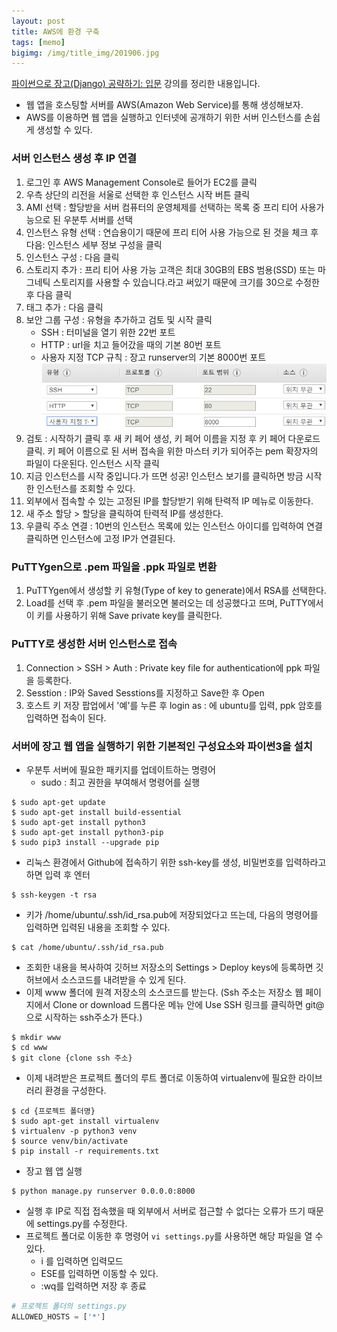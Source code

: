 ```yaml
---
layout: post
title: AWS에 환경 구축
tags: [memo]
bigimg: /img/title_img/201906.jpg
---
```


[파이썬으로 장고(Django) 공략하기: 입문](https://www.inflearn.com/course/django-course#) 강의를 정리한 내용입니다.

* 웹 앱을 호스팅할 서버를 AWS(Amazon Web Service)를 통해 생성해보자.
* AWS를 이용하면 웹 앱을 실행하고 인터넷에 공개하기 위한 서버 인스턴스를 손쉽게 생성할 수 있다.

### 서버 인스턴스 생성 후 IP 연결
1. 로그인 후 AWS Management Console로 들어가 EC2를 클릭
2. 우측 상단의 리전을 서울로 선택한 후 인스턴스 시작 버튼 클릭
3. AMI 선택 : 할당받을 서버 컴퓨터의 운영체제를 선택하는 목록 중 프리 티어 사용가능으로 된 우분투 서버를 선택
4. 인스턴스 유형 선택 : 연습용이기 때문에 프리 티어 사용 가능으로 된 것을 체크 후 다음: 인스턴스 세부 정보 구성을 클릭
5. 인스턴스 구성 : 다음 클릭
6. 스토리지 추가 : 프리 티어 사용 가능 고객은 최대 30GB의 EBS 범용(SSD) 또는 마그네틱 스토리지를 사용할 수 있습니다.라고 써있기 때문에 크기를 30으로 수정한 후 다음 클릭
7. 태그 추가 : 다음 클릭
8. 보안 그룹 구성 : 유형을 추가하고 검토 및 시작 클릭
    * SSH : 터미널을 열기 위한 22번 포트
    * HTTP : url을 치고 들어갔을 때의 기본 80번 포트
    * 사용자 지정 TCP 규칙 : 장고 runserver의 기본 8000번 포트
![보안 그룹 구성](/img/post_img/first-django-project-third-AWS.png)
9. 검토 : 시작하기 클릭 후 새 키 페어 생성, 키 페어 이름을 지정 후 키 페어 다운로드 클릭. 키 페어 이름으로 된 서버 접속을 위한 마스터 키가 되어주는 pem 확장자의 파일이 다운된다. 인스턴스 시작 클릭
10. 지금 인스턴스를 시작 중입니다.가 뜨면 성공! 인스턴스 보기를 클릭하면 방금 시작한 인스턴스를 조회할 수 있다.
11. 외부에서 접속할 수 있는 고정된 IP를 할당받기 위해 탄력적 IP 메뉴로 이동한다.
12. 새 주소 할당 > 할당을 클릭하여 탄력적 IP를 생성한다.
13. 우클릭 주소 연결 : 10번의 인스턴스 목록에 있는 인스턴스 아이디를 입력하여 연결 클릭하면 인스턴스에 고정 IP가 연결된다.

### PuTTYgen으로 .pem 파일을 .ppk 파일로 변환
1. PuTTYgen에서 생성할 키 유형(Type of key to generate)에서 RSA를 선택한다.
2. Load를 선택 후 .pem 파일을 불러오면 불러오는 데 성공했다고 뜨며, PuTTY에서 이 키를 사용하기 위해 Save private key를 클릭한다.

### PuTTY로 생성한 서버 인스턴스로 접속
1. Connection > SSH > Auth : Private key file for authentication에 ppk 파일을 등록한다. 
2. Sesstion : IP와 Saved Sesstions를 지정하고 Save한 후 Open
3. 호스트 키 저장 팝업에서 '예'를 누른 후 login as : 에 ubuntu를 입력, ppk 암호를 입력하면 접속이 된다.

### 서버에 장고 웹 앱을 실행하기 위한 기본적인 구성요소와 파이썬3을 설치
* 우분투 서버에 필요한 패키지를 업데이트하는 명령어
    * sudo : 최고 권한을 부여해서 명령어를 실행

```
$ sudo apt-get update
$ sudo apt-get install build-essential
$ sudo apt-get install python3
$ sudo apt-get install python3-pip
$ sudo pip3 install --upgrade pip
```

* 리눅스 환경에서 Github에 접속하기 위한 ssh-key를 생성, 비밀번호를 입력하라고 하면 입력 후 엔터

```
$ ssh-keygen -t rsa
```

* 키가 /home/ubuntu/.ssh/id_rsa.pub에 저장되었다고 뜨는데, 다음의 명령어를 입력하면 입력된 내용을 조회할 수 있다.

```
$ cat /home/ubuntu/.ssh/id_rsa.pub
```

* 조회한 내용을 복사하여 깃허브 저장소의 Settings > Deploy keys에 등록하면 깃허브에서 소스코드를 내려받을 수 있게 된다.
* 이제 www 폴더에 원격 저장소의 소스코드를 받는다. (Ssh 주소는 저장소 웹 페이지에서 Clone or download 드롭다운 메뉴 안에 Use SSH 링크를 클릭하면 git@으로 시작하는 ssh주소가 뜬다.)

```
$ mkdir www
$ cd www
$ git clone {clone ssh 주소}
```

* 이제 내려받은 프로젝트 폴더의 루트 폴더로 이동하여 virtualenv에 필요한 라이브러리 환경을 구성한다.

```
$ cd {프로젝트 폴더명}
$ sudo apt-get install virtualenv
$ virtualenv -p python3 venv
$ source venv/bin/activate
$ pip install -r requirements.txt
```

* 장고 웹 앱 실행

```
$ python manage.py runserver 0.0.0.0:8000
```

* 실행 후 IP로 직접 접속했을 때 외부에서 서버로 접근할 수 없다는 오류가 뜨기 때문에 settings.py를 수정한다.
* 프로젝트 폴더로 이동한 후 명령어 `vi settings.py`를 사용하면 해당 파일을 열 수 있다.
    * i 를 입력하면 입력모드
    * ESE를 입력하면 이동할 수 있다.
    * :wq를 입력하면 저장 후 종료

```python
# 프로젝트 폴더의 settings.py
ALLOWED_HOSTS = ['*']
```